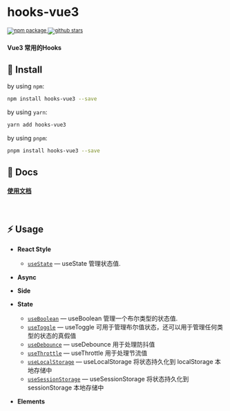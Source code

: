 <h1><b>hooks-vue3</b></h1>
  <sup>
    <a href="https://www.npmjs.com/package/hooks-vue3">
       <img src="https://img.shields.io/npm/v/hooks-vue3.svg" alt="npm package" />
    </a>
     <a href="https://github.com/laterly/hooks-vue3/">
       <img src="https://img.shields.io/github/stars/laterly/hooks-vue3?style=social" alt="github stars" />
    </a>
  </sup>
<h4>Vue3 常用的Hooks</h4>


## 🔨 Install

by using `npm`:

```bash
npm install hooks-vue3 --save
```

by using `yarn`:

```bash
yarn add hooks-vue3
```

by using `pnpm`:


```bash
pnpm install hooks-vue3 --save
```

## 🏃 Docs
<h4>
  <a href="https://laterly.gitbook.io/hooks-vue3/">使用文档</a>
</h4>

<br>

## ⚡ Usage

- **React Style**
  - [`useState`](https://laterly.gitbook.io/hooks-vue3/usestate) — useState 管理状态值.

- **Async**
  
- **Side**

- **State**
  - [`useBoolean`]() — useBoolean 管理一个布尔类型的状态值.
  - [`useToggle`](https://laterly.gitbook.io/hooks-vue3/usetoggle) — useToggle 可用于管理布尔值状态，还可以用于管理任何类型的状态的真假值
  - [`useDebounce`](https://laterly.gitbook.io/hooks-vue3/usedebounce) — useDebounce 用于处理防抖值
  - [`useThrottle`](https://laterly.gitbook.io/hooks-vue3/usethrottle) — useThrottle 用于处理节流值
  - [`useLocalStorage`](https://laterly.gitbook.io/hooks-vue3/uselocalstorage) — useLocalStorage 将状态持久化到 localStorage 本地存储中
  - [`useSessionStorage`](https://laterly.gitbook.io/hooks-vue3/usesessionstorage) — useSessionStorage 将状态持久化到 sessionStorage 本地存储中
  
- **Elements**
  
